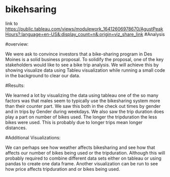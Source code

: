 # bikehsaring
link to https://public.tableau.com/views/modulework_16412606978670/AgustPeakHours?:language=en-US&:display_count=n&:origin=viz_share_link
#Analysis

#overview: 

We were ask to convince investors that a bike-sharing program in Des Moines is a solid business proposal. To solidify the proposal, one of the key stakeholders would like to see a bike trip analysis. We will achieve this by showing visualize data using Tableu visualization while running a small code in the background to clear our data.

#Results: 

We learned a lot by visualizing the data using tableau one of the so many factors was that males seem to typically use the bikesharing system more than their counter part. We saw this both in the check out times by gender and in trips by Gender during weekdays. We also saw the trip duration does play a part on number of bikes used. The longer the tripduration the less bikes were used. This is probably due to longer trips mean longer distances.

#Additional Visualizations:

We can perhaps see how weather affects bikesharing and see how that affects our number of bikes being used or the tripduration. Although this will probably required to combine different data sets either on tableau or using pandas to create one data frame. Another visualization can be run to see how price affects tripduration and or bikes being used. 
